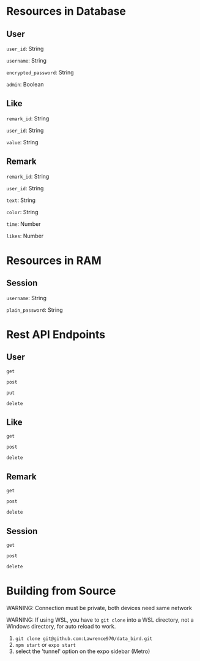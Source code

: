# Resources in Database

## User

`user_id`: String

`username`: String

`encrypted_password`: String

`admin`: Boolean

## Like

`remark_id`: String

`user_id`: String

`value`: String

## Remark

`remark_id`: String

`user_id`: String

`text`: String

`color`: String

`time`: Number

`likes`: Number

# Resources in RAM

## Session

`username`: String

`plain_password`: String

# Rest API Endpoints

## User

`get`

`post`

`put`

`delete`

## Like

`get`

`post`

`delete`

## Remark

`get`

`post`

`delete`

## Session

`get`

`post`

`delete`

# Building from Source

WARNING: Connection must be private, both devices need same network

WARNING: If using WSL, you have to `git clone` into a WSL directory, not a Windows directory, for auto reload to work.

1) `git clone git@github.com:Lawrence970/data_bird.git`
2) `npm start` or `expo start`
3) select the 'tunnel' option on the expo sidebar (Metro)
